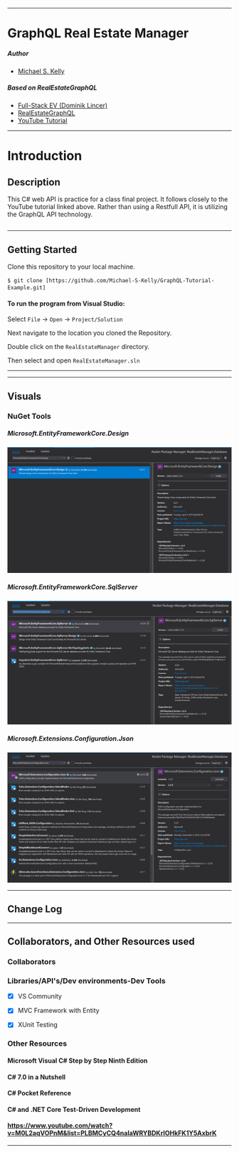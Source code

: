 ------------------------------

# GraphQL Real Estate Manager

##### *Author*

- [Michael S. Kelly](https://github.com/Michael-S-Kelly)

##### *Based on RealEstateGraphQL*
- [Full-Stack EV (Dominik Lincer)](https://github.com/DominikLincer)
- [RealEstateGraphQL](https://github.com/DominikLincer/RealEstateGraphQL)
- [YouTube Tutorial](https://www.youtube.com/channel/UCUIDjzFiyBau5o1RhU-qJkw/featured)

------------------------------
# Introduction 
## Description
This C# web API is practice for a class final project.  It follows closely to the YouTube tutorial linked above.  Rather than using a Restfull API, it is utilizing the GraphQL API technology.  

```

```
------------------------------
## Getting Started
Clone this repository to your local machine.
```
$ git clone [https://github.com/Michael-S-Kelly/GraphQL-Tutorial-Example.git]
```
#### To run the program from Visual Studio:
Select ```File``` -> ```Open``` -> ```Project/Solution```

Next navigate to the location you cloned the Repository.

Double click on the ```RealEstateManager``` directory.

Then select and open ```RealEstateManager.sln ```

------------------------------

------------------------------

## Visuals

### NuGet Tools

##### Microsoft.EntityFrameworkCore.Design
![Image 1](/Assets/MicrosoftEntityFrameworkCoreDesign.PNG)

##### Microsoft.EntityFrameworkCore.SqlServer
![Image 2](/Assets/MicrosoftEntityFrameworkCoreSqlServer.PNG)

##### Microsoft.Extensions.Configuration.Json
![Image 3](/Assets/MicrosoftExtentsionsConfigurationJson.PNG)


------------------------------

## Change Log


------------------------------
## Collaborators, and Other Resources used

### Collaborators


### Libraries/API's/Dev environments-Dev Tools

- [X] VS Community

- [X] MVC Framework with Entity

- [X] XUnit Testing

### Other Resources

#### Microsoft Visual C# Step by Step Ninth Edition
#### C# 7.0 in a Nutshell
#### C# Pocket Reference
#### C# and .NET Core Test-Driven Development

#### https://www.youtube.com/watch?v=M0L2aqVOPnM&list=PLBMCyCQ4nalaWRYBDKrIOHkFK1Y5AxbrK

------------------------------

